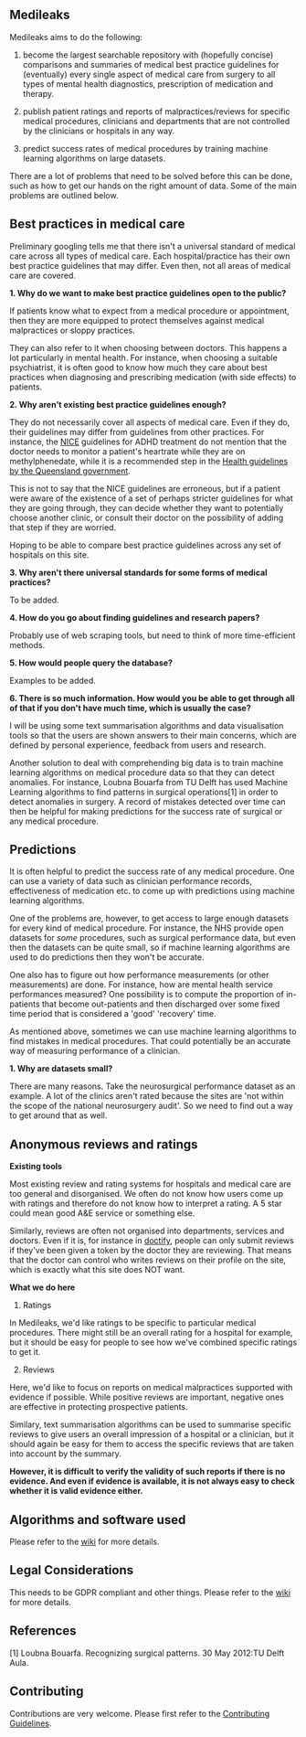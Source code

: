 Medileaks
---------

Medileaks aims to do the following: 

1. become the largest searchable repository with (hopefully concise) comparisons and summaries of medical best practice guidelines for (eventually) every single aspect of medical care from surgery to all types of mental health diagnostics, prescription of medication and therapy. 

2. publish patient ratings and reports of malpractices/reviews for specific medical procedures, clinicians and departments that are not controlled by the clinicians or hospitals in any way.

3. predict success rates of medical procedures by training machine learning algorithms on large datasets.

There are a lot of problems that need to be solved before this can be done, such as how to get our hands on the right amount of data. Some of the main problems are outlined below. 

Best practices in medical care 
----------

Preliminary googling tells me that there isn't a universal standard of medical care across all types of medical care. Each hospital/practice has their own best practice guidelines that may differ. Even then, not all areas of medical care are covered. 

**1. Why do we want to make best practice guidelines open to the public?**

If patients know what to expect from a medical procedure or appointment, then they are more equipped to protect themselves against medical malpractices or sloppy practices. 

They can also refer to it when choosing between doctors. This happens a lot particularly in mental health. For instance, when choosing a suitable psychiatrist, it is often good to know how much they care about best practices when diagnosing and prescribing medication (with side effects) to patients. 

**2. Why aren't existing best practice guidelines enough?**

They do not necessarily cover all aspects of medical care. Even if they do, their guidelines may differ from guidelines from other practices. For instance, the [NICE](https://www.nice.org.uk/guidance/ng87) guidelines for ADHD treatment do not mention that the doctor needs to monitor a patient's heartrate while they are on methylphenedate, while it is a recommended step in the [Health guidelines by the Queensland government](https://www.health.qld.gov.au/__data/assets/pdf_file/0028/444367/adult-adhd-gl.pdf). 

This is not to say that the NICE guidelines are erroneous, but if a patient were aware of the existence of a set of perhaps stricter guidelines for what they are going through, they can decide whether they want to potentially choose another clinic, or consult their doctor on the possibility of adding that step if they are worried. 

Hoping to be able to compare best practice guidelines across any set of hospitals on this site.

**3. Why aren't there universal standards for some forms of medical practices?**

To be added.

**4. How do you go about finding guidelines and research papers?**

Probably use of web scraping tools, but need to think of more time-efficient methods.

**5. How would people query the database?**

Examples to be added. 

**6. There is so much information. How would you be able to get through all of that if you don't have much time, which is usually the case?**

I will be using some text summarisation algorithms and data visualisation tools so that the users are shown answers to their main concerns, which are defined by personal experience, feedback from users and research.

Another solution to deal with comprehending big data is to train machine learning algorithms on medical procedure data so that they can detect anomalies. For instance, Loubna Bouarfa from TU Delft has used Machine Learning algorithms to find patterns in surgical operations[1] in order to detect anomalies in surgery. A record of mistakes detected over time can then be helpful for making predictions for the success rate of surgical or any medical procedure.

Predictions
----------

It is often helpful to predict the success rate of any medical procedure. One can use a variety of data such as clinician performance records, effectiveness of medication etc. to come up with predictions using machine learning algorithms. 

One of the problems are, however, to get access to large enough datasets for every kind of medical procedure. For instance, the NHS provide open datasets for *some* procedures, such as surgical performance data, but even then the datasets can be quite small, so if machine learning algorithms are used to do predictions then they won't be accurate.  

One also has to figure out how performance measurements (or other measurements) are done. For instance, how are mental health service performances measured? One possibility is to compute the proportion of in-patients that become out-patients and then discharged over some fixed time period that is considered a 'good' 'recovery' time. 

As mentioned above, sometimes we can use machine learning algorithms to find mistakes in medical procedures. That could potentially be an accurate way of measuring performance of a clinician. 

**1. Why are datasets small?**

There are many reasons. Take the neurosurgical performance dataset as an example. A lot of the clinics aren't rated because the sites are 'not within the scope of the national neurosurgery audit'. So we need to find out a way to get around that as well. 

Anonymous reviews and ratings 
----------

**Existing tools**

Most existing review and rating systems for hospitals and medical care are too general and disorganised. We often do not know how users come up with ratings and therefore do not know how to interpret a rating. A 5 star could mean good A&E service or something else. 

Similarly, reviews are often not organised into departments, services and doctors. Even if it is, for instance in [doctify](https://www.doctify.co.uk), people can only submit reviews if they've been given a token by the doctor they are reviewing. That means that the doctor can control who writes reviews on their profile on the site, which is exactly what this site does NOT want. 

**What we do here**

1. Ratings

In Medileaks, we'd like ratings to be specific to particular medical procedures. There might still be an overall rating for a hospital for example, but it should be easy for people to see how we've combined specific ratings to get it. 


2. Reviews

Here, we'd like to focus on reports on medical malpractices supported with evidence if possible. While positive reviews are important, negative ones are effective in protecting prospective patients.

Similary, text summarisation algorithms can be used to summarise specific reviews to give users an overall impression of a hospital or a clinician, but it should again be easy for them to access the specific reviews that are taken into account by the summary. 

**However, it is difficult to verify the validity of such reports if there is no evidence. And even if evidence is available, it is not always easy to check whether it is valid evidence either.**

Algorithms and software used
----------

Please refer to the [wiki](https://github.com/cldssty/medileaks/wiki/Text-Summarisation) for more details. 

Legal Considerations
----------

This needs to be GDPR compliant and other things. Please refer to the [wiki](https://github.com/cldssty/medileaks/wiki/Legal-Considerations) for more details. 

References
----------
[1] Loubna Bouarfa. Recognizing surgical patterns. 30 May 2012:TU Delft Aula.

Contributing 
----------
Contributions are very welcome. Please first refer to the [Contributing Guidelines](https://github.com/cldssty/medileaks/wiki/Contributing).




